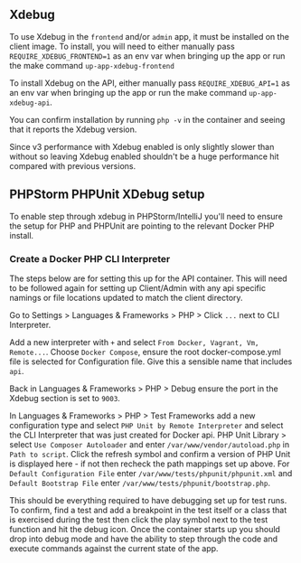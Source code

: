 ## Xdebug

To use Xdebug in the `frontend` and/or `admin` app, it must be installed on the client image. To install, you will need to either manually pass `REQUIRE_XDEBUG_FRONTEND=1` as an env var when bringing up the app or run the make command `up-app-xdebug-frontend`

To install Xdebug on the API, either manually pass `REQUIRE_XDEBUG_API=1` as an env var when bringing up the app or run the make command `up-app-xdebug-api`.

You can confirm installation by running `php -v` in the container and seeing that it reports the Xdebug version.

Since v3 performance with Xdebug enabled is only slightly slower than without so leaving Xdebug enabled shouldn't be a huge performance hit compared with previous versions.

## PHPStorm PHPUnit XDebug setup

To enable step through xdebug in PHPStorm/IntelliJ you'll need to ensure the setup for PHP and PHPUnit are pointing to the relevant Docker PHP install.

### Create a Docker PHP CLI Interpreter
The steps below are for setting this up for the API container. This will need to be followed again for setting up Client/Admin with any api specific namings or file locations updated to match the client directory.

Go to Settings > Languages & Frameworks > PHP > Click `...` next to CLI Interpreter.

Add a new interpreter with `+` and select `From Docker, Vagrant, Vm, Remote...`. Choose `Docker Compose`, ensure the root docker-compose.yml file is selected for Configuration file. Give this a sensible name that includes `api`.

Back in Languages & Frameworks > PHP > Debug ensure the port in the Xdebug section is set to `9003`.

In Languages & Frameworks > PHP > Test Frameworks add a new configuration type and select `PHP Unit by Remote Interpreter` and select the CLI Interpreter that was just created for Docker api. PHP Unit Library > select `Use Composer Autoloader` and enter `/var/www/vendor/autoload.php` in `Path to script`. Click the refresh symbol and confirm a version of PHP Unit is displayed here - if not then recheck the path mappings set up above. For `Default Configuration File` enter `/var/www/tests/phpunit/phpunit.xml` and  `Default Bootstrap File` enter `/var/www/tests/phpunit/bootstrap.php`.

This should be everything required to have debugging set up for test runs. To confirm, find a test and add a breakpoint in the test itself or a class that is exercised during the test then click the play symbol next to the test function and hit the debug icon. Once the container starts up you should drop into debug mode and have the ability to step through the code and execute commands against the current state of the app.
